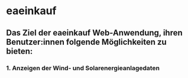 # eaeinkauf

## Das Ziel der eaeinkauf Web-Anwendung, ihren Benutzer:innen folgende Möglichkeiten zu bieten:

### 1. Anzeigen der Wind- und Solarenergieanlagedaten 

